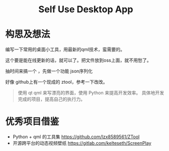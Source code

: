 
<h1 style="text-align: center">Self Use Desktop App</h1>

# 构思及想法

编写一下常用的桌面小工具，用最新的qml技术，蛮需要的。

这个要是能在线更新的话，就可以了。把文件放到oss上面，就不用愁了。

抽时间来搞一个 ，先做一个功能 json序列化

好像 github上有一个现成的 ztool，参考一下改改。

> 使用 qt qml 来写漂亮的界面，使用 Python 来提高开发效率。
> 具体地开发完成的项目，提高自己的执行力。


# 优秀项目借鉴

* Python + qml 的工具集 https://github.com/lzx8589561/ZTool  
* 开源跨平台的动态视频壁纸 https://gitlab.com/kelteseth/ScreenPlay  